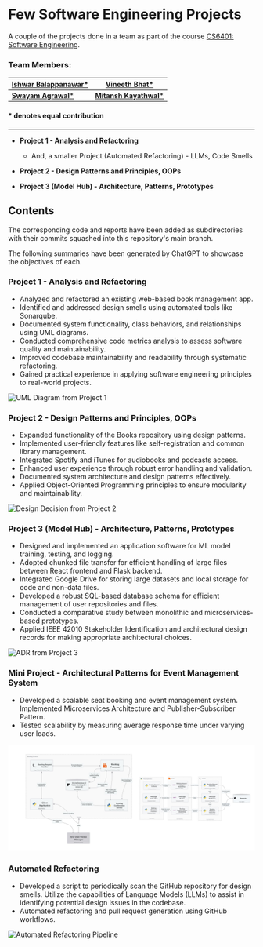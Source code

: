 # Few Software Engineering Projects

A couple of the projects done in a team as part of the course [CS6401: Software Engineering](https://karthikv1392.github.io/cs6401_se/).

### Team Members: 
| [Ishwar Balappanawar*](https://github.com/ishwarbb)      | [Vineeth Bhat*](https://github.com/FlightVin)           |
|----------------------------------------------------------|---------------------------------------------------------|
| [**Swayam Agrawal***](https://github.com/schlechter-afk) | [**Mitansh Kayathwal***](https://github.com/Mitanshk01) |

#### * denotes equal contribution

--- 

- **Project 1 - Analysis and Refactoring**
    - And, a smaller Project (Automated Refactoring) - LLMs, Code Smells

- **Project 2 - Design Patterns and Principles, OOPs**

- **Project 3 (Model Hub) - Architecture, Patterns, Prototypes**


## Contents

The corresponding code and reports have been added as subdirectories with their commits squashed into this repository's main branch.

The following summaries have been generated by ChatGPT to showcase the objectives of each.

### Project 1 - Analysis and Refactoring

- Analyzed and refactored an existing web-based book management app.
- Identified and addressed design smells using automated tools like Sonarqube.
- Documented system functionality, class behaviors, and relationships using UML diagrams.
- Conducted comprehensive code metrics analysis to assess software quality and maintainability.
- Improved codebase maintainability and readability through systematic refactoring.
- Gained practical experience in applying software engineering principles to real-world projects.

![UML Diagram from Project 1](./images/project-1.png)

### Project 2 - Design Patterns and Principles, OOPs

- Expanded functionality of the Books repository using design patterns.
- Implemented user-friendly features like self-registration and common library management.
- Integrated Spotify and iTunes for audiobooks and podcasts access.
- Enhanced user experience through robust error handling and validation.
- Documented system architecture and design patterns effectively.
- Applied Object-Oriented Programming principles to ensure modularity and maintainability.

![Design Decision from Project 2](./images/project-2.png)

### Project 3 (**Model Hub**) - Architecture, Patterns, Prototypes

- Designed and implemented an application software for ML model training, testing, and logging.
- Adopted chunked file transfer for efficient handling of large files between React frontend and Flask backend.
- Integrated Google Drive for storing large datasets and local storage for code and non-data files.
- Developed a robust SQL-based database schema for efficient management of user repositories and files.
- Conducted a comparative study between monolithic and microservices-based prototypes.
- Applied IEEE 42010 Stakeholder Identification and architectural design records for making appropriate architectural choices.

![ADR from Project 3](./images/project-3-1.png)

### Mini Project - Architectural Patterns for Event Management System
- Developed a scalable seat booking and event management system. Implemented Microservices Architecture and Publisher-Subscriber Pattern.
- Tested scalability by measuring average response time under varying user loads.

![Mini Project Architecture](./images/mini-project.jpg)

### Automated Refactoring

- Developed a script to periodically scan the GitHub repository for design smells. Utilize the capabilities of Language Models (LLMs) to assist in identifying potential design issues in the codebase.
- Automated refactoring and pull request generation using GitHub workflows.

![Automated Refactoring Pipeline](./images/Automated-Refactoring.png)
